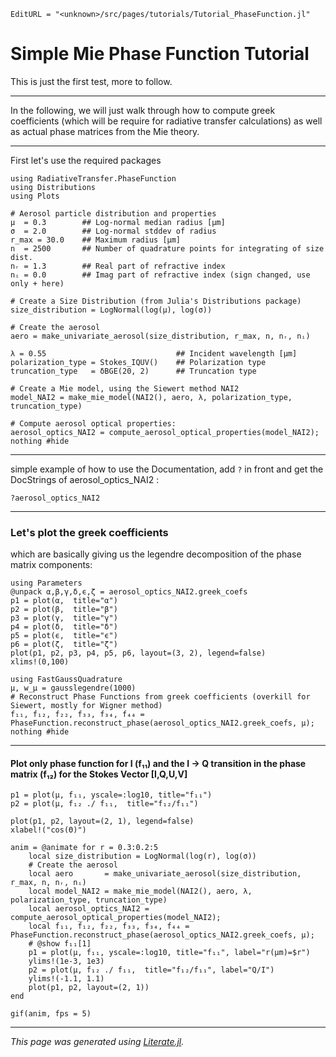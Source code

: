 ```@meta
EditURL = "<unknown>/src/pages/tutorials/Tutorial_PhaseFunction.jl"
```

# Simple Mie Phase Function Tutorial
This is just the first test, more to follow.

---
In the following, we will just walk through how to compute greek coefficients (which will be require for radiative transfer calculations) as well as actual phase matrices from the Mie theory.

---
First let's use the required packages

```@example Tutorial_PhaseFunction
using RadiativeTransfer.PhaseFunction
using Distributions
using Plots
```

```@example Tutorial_PhaseFunction
# Aerosol particle distribution and properties
μ  = 0.3        ## Log-normal median radius [μm]
σ  = 2.0        ## Log-normal stddev of radius
r_max = 30.0    ## Maximum radius [μm]
n  = 2500       ## Number of quadrature points for integrating of size dist.
nᵣ = 1.3        ## Real part of refractive index
nᵢ = 0.0        ## Imag part of refractive index (sign changed, use only + here)

# Create a Size Distribution (from Julia's Distributions package)
size_distribution = LogNormal(log(μ), log(σ))

# Create the aerosol
aero = make_univariate_aerosol(size_distribution, r_max, n, nᵣ, nᵢ)
```

```@example Tutorial_PhaseFunction
λ = 0.55                             ## Incident wavelength [μm]
polarization_type = Stokes_IQUV()    ## Polarization type
truncation_type   = δBGE(20, 2)      ## Truncation type
```

```@example Tutorial_PhaseFunction
# Create a Mie model, using the Siewert method NAI2
model_NAI2 = make_mie_model(NAI2(), aero, λ, polarization_type, truncation_type)
```

```@example Tutorial_PhaseFunction
# Compute aerosol optical properties:
aerosol_optics_NAI2 = compute_aerosol_optical_properties(model_NAI2);
nothing #hide
```

---
simple example of how to use the Documentation, add `?` in front and get the DocStrings of aerosol_optics_NAI2 :

```@example Tutorial_PhaseFunction
?aerosol_optics_NAI2
```

---
### Let's plot the greek coefficients
which are basically giving us the legendre decomposition of the phase matrix components:

```@example Tutorial_PhaseFunction
using Parameters
@unpack α,β,γ,δ,ϵ,ζ = aerosol_optics_NAI2.greek_coefs
p1 = plot(α,  title="α")
p2 = plot(β,  title="β")
p3 = plot(γ,  title="γ")
p4 = plot(δ,  title="δ")
p5 = plot(ϵ,  title="ϵ")
p6 = plot(ζ,  title="ζ")
plot(p1, p2, p3, p4, p5, p6, layout=(3, 2), legend=false)
xlims!(0,100)
```

```@example Tutorial_PhaseFunction
using FastGaussQuadrature
μ, w_μ = gausslegendre(1000)
# Reconstruct Phase Functions from greek coefficients (overkill for Siewert, mostly for Wigner method)
f₁₁, f₁₂, f₂₂, f₃₃, f₃₄, f₄₄ = PhaseFunction.reconstruct_phase(aerosol_optics_NAI2.greek_coefs, μ);
nothing #hide
```

---
#### Plot only phase function for I (f₁₁) and the I -> Q transition in the phase matrix (f₁₂) for the Stokes Vector [I,Q,U,V]

```@example Tutorial_PhaseFunction
p1 = plot(μ, f₁₁, yscale=:log10, title="f₁₁")
p2 = plot(μ, f₁₂ ./ f₁₁,  title="f₁₂/f₁₁")

plot(p1, p2, layout=(2, 1), legend=false)
xlabel!("cos(Θ)")
```

```@example Tutorial_PhaseFunction
anim = @animate for r = 0.3:0.2:5
    local size_distribution = LogNormal(log(r), log(σ))
    # Create the aerosol
    local aero       = make_univariate_aerosol(size_distribution, r_max, n, nᵣ, nᵢ)
    local model_NAI2 = make_mie_model(NAI2(), aero, λ, polarization_type, truncation_type)
    local aerosol_optics_NAI2 = compute_aerosol_optical_properties(model_NAI2);
    local f₁₁, f₁₂, f₂₂, f₃₃, f₃₄, f₄₄ = PhaseFunction.reconstruct_phase(aerosol_optics_NAI2.greek_coefs, μ);
    # @show f₁₁[1]
    p1 = plot(μ, f₁₁, yscale=:log10, title="f₁₁", label="r(μm)=$r")
    ylims!(1e-3, 1e3)
    p2 = plot(μ, f₁₂ ./ f₁₁,  title="f₁₂/f₁₁", label="Q/I")
    ylims!(-1.1, 1.1)
    plot(p1, p2, layout=(2, 1))
end
```

```@example Tutorial_PhaseFunction
gif(anim, fps = 5)
```

---

*This page was generated using [Literate.jl](https://github.com/fredrikekre/Literate.jl).*


